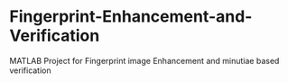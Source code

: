 # Fingerprint-Enhancement-and-Verification
MATLAB Project for Fingerprint image Enhancement and minutiae based verification 
